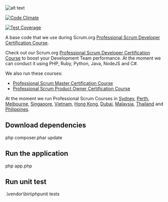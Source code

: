 ![alt text](https://codeship.com/projects/fafb3220-647c-0133-9091-5a56884200ab/status?branch=master
 "Codeship")

[![Code Climate](https://codeclimate.com/github/jpartogi/DOSBox.php/badges/gpa.svg)](https://codeclimate.com/github/jpartogi/DOSBox.php)

[![Test Coverage](https://codeclimate.com/github/jpartogi/DOSBox.php/badges/coverage.svg)](https://codeclimate.com/github/jpartogi/DOSBox.php/coverage)

A base code that we use during Scrum.org [Professional Scrum Developer Certification Course](http://www.leanwithagility.com/programs/show/professional-scrum-developer).

Check out our Scrum.org [Professional Scrum Developer Certification Course](http://www.leanwithagility.com/programs/show/professional-scrum-developer) to boost your Development Team performance. At the moment we can conduct it using PHP, Ruby, Python, Java, NodeJS and C#.

We also run these courses:

- [Professional Scrum Master Certification Course](http://www.leanwithagility.com/programs/show/professional-scrum-master)
- [Professional Scrum Product Owner Certification Course](http://www.leanwithagility.com/programs/show/professional-scrum-product-owner)

At the moment we run Professional Scrum Courses in [Sydney](http://www.leanwithagility.com/trainings/australia/sydney), [Perth](http://www.leanwithagility.com/trainings/australia/perth), [Melbourne](http://www.leanwithagility.com/trainings/australia/melbourne), [Singapore](http://www.leanwithagility.com/trainings/singapore/singapore), [Vietnam](http://www.leanwithagility.com/trainings/vietnam), [Hong Kong](http://www.leanwithagility.com/trainings/china/hong-kong), [Dubai](http://www.leanwithagility.com/trainings/united-arab-emirates/dubai), [Malaysia](http://www.leanwithagility.com/trainings/malaysia), [Thailand](http://www.leanwithagility.com/trainings/thailand) and [Philippines](http://www.leanwithagility.com/trainings/philippines).

## Download dependencies

php composer.phar update

## Run the application

php app.php

## Run unit test

.\vendor\bin\phpunit tests